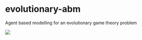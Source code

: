 # evolutionary-abm
Agent based modelling for an evolutionary game theory problem

![](https://media.giphy.com/media/vFKqnCdLPNOKc/giphy.gif)
